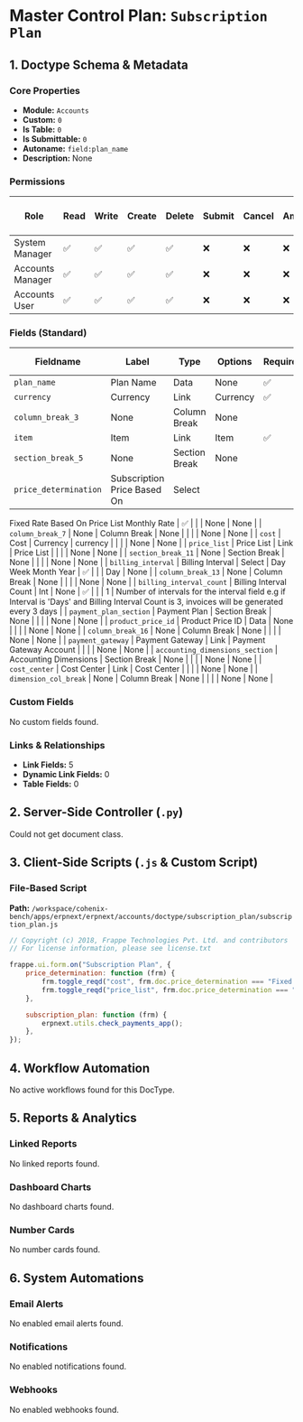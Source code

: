 # Master Control Plan: `Subscription Plan`

## 1. Doctype Schema & Metadata

### Core Properties
- **Module:** `Accounts`
- **Custom:** `0`
- **Is Table:** `0`
- **Is Submittable:** `0`
- **Autoname:** `field:plan_name`
- **Description:** None

### Permissions
| Role | Read | Write | Create | Delete | Submit | Cancel | Amend | Report | Import | Export | Print | Email | Share | Set User Perms |
|---|---|---|---|---|---|---|---|---|---|---|---|---|---|---|
| System Manager | ✅ | ✅ | ✅ | ✅ | ❌ | ❌ | ❌ | ✅ | ❌ | ✅ | ✅ | ✅ | ✅ | ❌ |
| Accounts Manager | ✅ | ✅ | ✅ | ✅ | ❌ | ❌ | ❌ | ✅ | ❌ | ✅ | ✅ | ✅ | ✅ | ❌ |
| Accounts User | ✅ | ✅ | ✅ | ✅ | ❌ | ❌ | ❌ | ✅ | ❌ | ✅ | ✅ | ✅ | ✅ | ❌ |


### Fields (Standard)
| Fieldname | Label | Type | Options | Required | Hidden | Read Only | Default | Description |
|---|---|---|---|---|---|---|---|---|
| `plan_name` | Plan Name | Data | None | ✅ |  |  | None | None |
| `currency` | Currency | Link | Currency | ✅ |  |  | None | None |
| `column_break_3` | None | Column Break | None |  |  |  | None | None |
| `item` | Item | Link | Item | ✅ |  |  | None | None |
| `section_break_5` | None | Section Break | None |  |  |  | None | None |
| `price_determination` | Subscription Price Based On | Select | 
Fixed Rate
Based On Price List
Monthly Rate | ✅ |  |  | None | None |
| `column_break_7` | None | Column Break | None |  |  |  | None | None |
| `cost` | Cost | Currency | currency |  |  |  | None | None |
| `price_list` | Price List | Link | Price List |  |  |  | None | None |
| `section_break_11` | None | Section Break | None |  |  |  | None | None |
| `billing_interval` | Billing Interval | Select | Day
Week
Month
Year | ✅ |  |  | Day | None |
| `column_break_13` | None | Column Break | None |  |  |  | None | None |
| `billing_interval_count` | Billing Interval Count | Int | None | ✅ |  |  | 1 | Number of intervals for the interval field e.g if Interval is 'Days' and Billing Interval Count is 3, invoices will be generated every 3 days |
| `payment_plan_section` | Payment Plan | Section Break | None |  |  |  | None | None |
| `product_price_id` | Product Price ID | Data | None |  |  |  | None | None |
| `column_break_16` | None | Column Break | None |  |  |  | None | None |
| `payment_gateway` | Payment Gateway | Link | Payment Gateway Account |  |  |  | None | None |
| `accounting_dimensions_section` | Accounting Dimensions | Section Break | None |  |  |  | None | None |
| `cost_center` | Cost Center | Link | Cost Center |  |  |  | None | None |
| `dimension_col_break` | None | Column Break | None |  |  |  | None | None |


### Custom Fields
No custom fields found.


### Links & Relationships
- **Link Fields:** 5
- **Dynamic Link Fields:** 0
- **Table Fields:** 0

## 2. Server-Side Controller (`.py`)
Could not get document class.


## 3. Client-Side Scripts (`.js` & Custom Script)
### File-Based Script
**Path:** `/workspace/cohenix-bench/apps/erpnext/erpnext/accounts/doctype/subscription_plan/subscription_plan.js`
```javascript
// Copyright (c) 2018, Frappe Technologies Pvt. Ltd. and contributors
// For license information, please see license.txt

frappe.ui.form.on("Subscription Plan", {
	price_determination: function (frm) {
		frm.toggle_reqd("cost", frm.doc.price_determination === "Fixed rate");
		frm.toggle_reqd("price_list", frm.doc.price_determination === "Based on price list");
	},

	subscription_plan: function (frm) {
		erpnext.utils.check_payments_app();
	},
});

```




## 4. Workflow Automation
No active workflows found for this DocType.


## 5. Reports & Analytics
### Linked Reports
No linked reports found.


### Dashboard Charts
No dashboard charts found.


### Number Cards
No number cards found.


## 6. System Automations
### Email Alerts
No enabled email alerts found.


### Notifications
No enabled notifications found.


### Webhooks
No enabled webhooks found.

